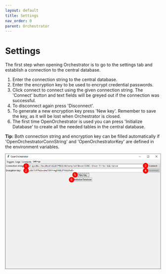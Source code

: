 ```yaml
---
layout: default
title: Settings
nav_order: 0
parent: Orchestrator
---
```


# Settings

The first step when opening Orchestrator is to go to the settings tab
and establish a connection to the central database.

1. Enter the connection string to the central database.
2. Enter the encryption key to be used to encrypt credential passwords.
3. Click connect to connect using the given connection string. The 'Connect' button and text fields will
be greyed out if the connection was successful.
4. To disconnect again press 'Disconnect'.
5. To generate a new encryption key press 'New key'. Remember to save the key, as it will be lost
when Orchestrator is closed.
6. The first time OpenOrchestrator is used you can press 'Initialize Database' to create all the needed
tables in the central database.

**Tip:** Both connection string and encryption key can be filled automatically
if 'OpenOrchestratorConnString' and 'OpenOrchestratorKey' are defined in the environment variables.

![settings](images/settings.png)